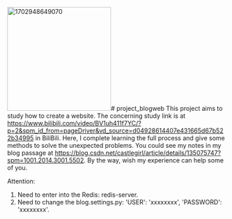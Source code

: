 <img width="238" alt="1702948649070" src="https://github.com/haifengyuhui/project_blogweb/assets/153188620/4c88a92b-3bfa-45cc-af29-d24a03dc0de6"># project_blogweb
This project aims to study how to create a website.
The concerning study link is at https://www.bilibili.com/video/BV1uh411f7YC/?p=2&spm_id_from=pageDriver&vd_source=d04928614407e431665d67b522b34995 in BiliBili.
Here, I complete learning the full process and give some methods to solve the unexpected problems. You could see my notes in my blog passage at https://blog.csdn.net/castlegirl/article/details/135075747?spm=1001.2014.3001.5502.
By the way, wish my experience can help some of you.

Attention:
1. Need to enter into the Redis: redis-server.
2. Need to change the blog.settings.py: 'USER': 'xxxxxxxx', 'PASSWORD': 'xxxxxxxx'.
